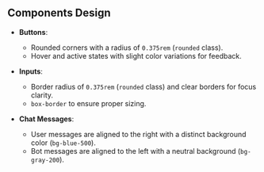 ## Components Design

- **Buttons**:
  - Rounded corners with a radius of `0.375rem` (`rounded` class).
  - Hover and active states with slight color variations for feedback.
  
- **Inputs**:
  - Border radius of `0.375rem` (`rounded` class) and clear borders for focus clarity.
  - `box-border` to ensure proper sizing.
  
- **Chat Messages**:
  - User messages are aligned to the right with a distinct background color (`bg-blue-500`).
  - Bot messages are aligned to the left with a neutral background (`bg-gray-200`).